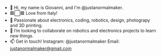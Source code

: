 - 👋 Hi, my name is Giovanni, and I'm @justanormalmaker.
- 🟩⬜🟥 Love from Italy!
- 👀 Passionate about electronics, coding, robotics, design, photograpy and 3D printing.
- 💞️ I’m looking to collaborate on robotics and electronics projects to learn new things.
- 📫 Get in touch! Instagram: @justanormalmaker  Email: justanormalmaker@gmail.com
